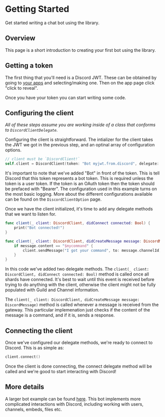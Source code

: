 # Getting Started

Get started writing a chat bot using the library.

## Overview

This page is a short introduction to creating your first bot using the library.

## Getting a token

The first thing that you'll need is a Discord JWT. These can be obtained by going to [your apps](https://discordapp.com/developers/applications/me) and selecting/making one. Then on the app page click "click to reveal".

Once you have your token you can start writing some code.

## Configuring the client

_All of these steps assume you are working inside of a class that conforms to ``DiscordClientDelegate``._

Configuring the client is straightforward. The intializer for the client takes the JWT we got in the previous step, and an optinal array of configuration options.

```swift
// client must be `DiscordClient!`
self.client = DiscordClient(token: "Bot myjwt.from.discord", delegate: self, configuration: [.log(.info)])
```

It's important to note that we've added "Bot" in front of the token. This is tell Discord that this token represents a bot token. This is required unless the token is a user token. If the token is an OAuth token then the token should be prefaced with "Bearer". The configuration used in this example turns on the most basic logging. More about the different configurations available can be found on the ``DiscordClientOption`` page.

Once we have the client initialized, it's time to add any delegate methods that we want to listen for.

```swift
func client(_ client: DiscordClient, didConnect connected: Bool) {
    print("Bot connected!")
}

func client(_ client: DiscordClient, didCreateMessage message: DiscordMessage) {
    if message.content == "$mycommand" {
        client.sendMessage("I got your command", to: message.channelId)
    }
}

```

In this code we've added two delegate methods. The `client(_ client: DiscordClient, didConnect connected: Bool)` method is called once all shards have connected. It's best to wait until this event is received before trying to do anything with the client, otherwise the client might not be fully populated with Guild and Channel information.

The `client(_ client: DiscordClient, didCreateMessage message: DiscordMessage)` method is called whenever a message is received from the gateway. This particular implemenation just checks if the content of the message is a command, and if it is, sends a response.

## Connecting the client

Once we've configured our delegate methods, we're ready to connect to Discord. This is as simple as:

```swift
client.connect()
```

Once the client is done connecting, the connect delegate method will be called and we're good to start interacting with Discord!

## More details

A larger bot example can be found [here](https://github.com/fwcd/d2). This bot implements more complicated interactions with Discord, including working with users, channels, embeds, files etc.
